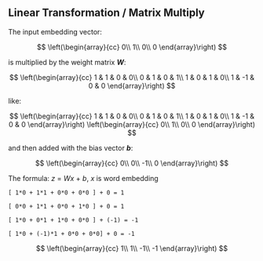 Linear Transformation / Matrix Multiply
---------------------------------------

The input embedding vector:

$$
\left(\begin{array}{cc}
0\\
1\\
0\\
0
\end{array}\right)
$$

is multiplied by the weight matrix _**W**_:

$$
\left(\begin{array}{cc}
1 & 1 & 0 & 0\\
0 & 1 & 0 & 1\\
1 & 0 & 1 & 0\\
1 & -1 & 0 & 0
\end{array}\right)
$$

like:


$$
\left(\begin{array}{cc}
1 & 1 & 0 & 0\\
0 & 1 & 0 & 1\\
1 & 0 & 1 & 0\\
1 & -1 & 0 & 0
\end{array}\right)
\left(\begin{array}{cc}
0\\
1\\
0\\
0
\end{array}\right)
$$

and then added with the bias vector _**b**_:

$$
\left(\begin{array}{cc}
0\\
0\\
-1\\
0
\end{array}\right)
$$

The formula: _z_ = _Wx_ + _b_, _x_ is word embedding

```
[ 1*0 + 1*1 + 0*0 + 0*0 ] + 0 = 1

[ 0*0 + 1*1 + 0*0 + 1*0 ] + 0 = 1

[ 1*0 + 0*1 + 1*0 + 0*0 ] + (-1) = -1

[ 1*0 + (-1)*1 + 0*0 + 0*0] + 0 = -1
```

$$
\left(\begin{array}{cc}
1\\
1\\
-1\\
-1
\end{array}\right)
$$